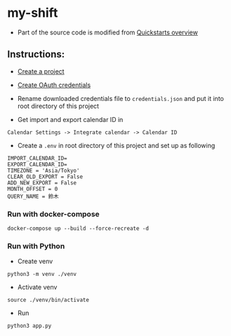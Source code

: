 # my-shift

* Part of the source code is modified from [Quickstarts overview](https://github.com/gsuitedevs/python-samples/blob/master/calendar/quickstart/quickstart.py)

## Instructions:

* [Create a project](https://developers.google.com/workspace/guides/create-project)


* [Create OAuth credentials](https://developers.google.com/workspace/guides/create-credentials)


* Rename downloaded credentials file to `credentials.json` and put it into root directory of this project


* Get import and export calendar ID in 

```
Calendar Settings -> Integrate calendar -> Calendar ID
```

* Create a `.env` in root directory of this project and set up as following
```
IMPORT_CALENDAR_ID=
EXPORT_CALENDAR_ID=
TIMEZONE = 'Asia/Tokyo'
CLEAR_OLD_EXPORT = False
ADD_NEW_EXPORT = False
MONTH_OFFSET = 0
QUERY_NAME = 鈴木
```

### Run with docker-compose

`docker-compose up --build --force-recreate -d`

### Run with Python

* Create venv

`python3 -m venv ./venv`

* Activate venv 

`source ./venv/bin/activate`

* Run

`python3 app.py`

